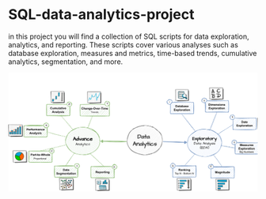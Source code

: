 # SQL-data-analytics-project


in this project you will find a collection of SQL scripts for data exploration, analytics, and reporting. These scripts cover various analyses such as database exploration, measures and metrics, time-based trends, cumulative analytics, segmentation, and more.


![presentation](/docs/RoadMap.png)
